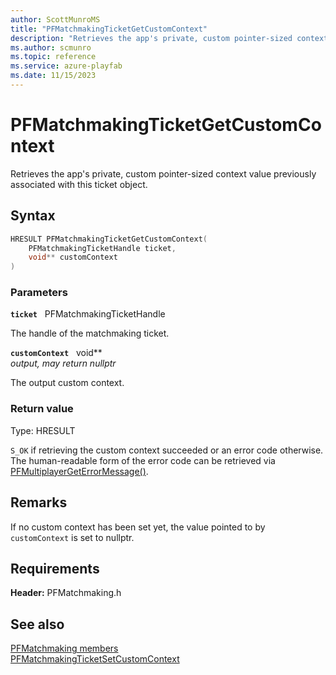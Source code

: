```yaml
---
author: ScottMunroMS
title: "PFMatchmakingTicketGetCustomContext"
description: "Retrieves the app's private, custom pointer-sized context value previously associated with this ticket object."
ms.author: scmunro
ms.topic: reference
ms.service: azure-playfab
ms.date: 11/15/2023
---
```


# PFMatchmakingTicketGetCustomContext  

Retrieves the app's private, custom pointer-sized context value previously associated with this ticket object.  

## Syntax  
  
```cpp
HRESULT PFMatchmakingTicketGetCustomContext(  
    PFMatchmakingTicketHandle ticket,  
    void** customContext  
)  
```  
  
### Parameters  
  
**`ticket`** &nbsp; PFMatchmakingTicketHandle  
  
The handle of the matchmaking ticket.  
  
**`customContext`** &nbsp; void**  
*output, may return nullptr*  
  
The output custom context.  
  
  
### Return value
Type: HRESULT
  
```S_OK``` if retrieving the custom context succeeded or an error code otherwise. The human-readable form of the error code can be retrieved via [PFMultiplayerGetErrorMessage()](../../pfmultiplayer/functions/pfmultiplayergeterrormessage.md).
  
## Remarks  
  
If no custom context has been set yet, the value pointed to by `customContext` is set to nullptr.
  
## Requirements  
  
**Header:** PFMatchmaking.h
  
## See also  
[PFMatchmaking members](../pfmatchmaking_members.md)  
[PFMatchmakingTicketSetCustomContext](pfmatchmakingticketsetcustomcontext.md)
  
  
